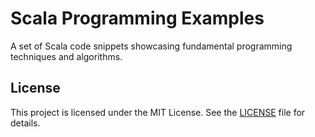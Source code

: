 # Scala Programming Examples

A set of Scala code snippets showcasing fundamental programming techniques and algorithms.

## License

This project is licensed under the MIT License. See the [LICENSE](LICENSE) file for details.
